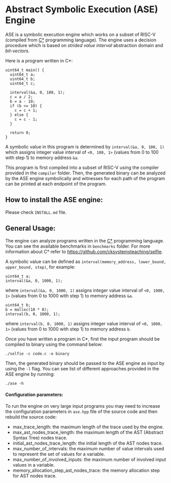 # Abstract Symbolic Execution (ASE) Engine

ASE is a symbolic execution engine which works on a subset of RISC-V (compiled from [C*](https://github.com/cksystemsteaching/selfie) programming language). The engine uses a decision procedure which is based on *strided value interval* abstraction domain and *bit-vectors*.

Here is a program written in C*:
```
uint64_t main() {
  uint64_t a;
  uint64_t b;
  uint64_t c;

  interval(&a, 0, 100, 1);
  c = a / 2;
  b = a - 10;
  if (b <= 10) {
    c = c + 1;
  } else {
    c = c - 1;
  }

  return 0;
}
```
A symbolic value in this program is determined by `interval(&a, 0, 100, 1)` which assigns integer value interval of `<0, 100, 1>` (values from 0 to 100 with step 1) to memory address `&a`.

This program is first compiled into a subset of RISC-V using the compiler provided in the `compiler` folder. Then, the generated binary can be analyzed by the ASE engine symbolically and witnesses for each path of the program can be printed at each endpoint of the program.

## How to install the ASE engine:
Please check `INSTALL.md` file.

## General Usage:
The engine can analyze programs written in the [C*](https://github.com/cksystemsteaching/selfie) programming language. You can see the available benchmarks in `benchmarks` folder. For more information about C* refer to https://github.com/cksystemsteaching/selfie.

A symbolic value can be defined as `interval(memory_address, lower_bound, upper_bound, step)`, for example:
```
uint64_t a;
interval(&a, 0, 1000, 1);
```
where `interval(&a, 0, 1000, 1)` assigns integer value interval of `<0, 1000, 1>` (values from 0 to 1000 with step 1) to memory address `&a`.
```
uint64_t b;
b = malloc(10 * 8);
interval(b, 0, 1000, 1);
```
where `interval(b, 0, 1000, 1)` assigns integer value interval of `<0, 1000, 1>` (values from 0 to 1000 with step 1) to memory address `b`.

Once you have written a program in C*, first the input program should be compiled to binary using the command below:
```
./selfie -c code.c -o binary
```

Then, the generated binary should be passed to the ASE engine as input by using the `-l` flag. You can see list of different approaches provided in the ASE engine by running:
```
./ase -h
```

#### Configuration parameters:
To run the engine on very large input programs you may need to increase the configuration parameters in `ase.hpp` file of the source code and then rebuild the source code:

- max_trace_length: the maximum length of the trace used by the engine.
- max_ast_nodes_trace_length: the maximum length of the AST (Abstract Syntax Tree) nodes trace.
- initial_ast_nodes_trace_length: the initial length of the AST nodes trace.
- max_number_of_intervals: the maximum number of value intervals used to represent the set of values for a variable.
- max_number_of_involved_inputs: the maximum number of involved input values in a variable.
- memory_allocation_step_ast_nodes_trace: the memory allocation step for AST nodes trace.
